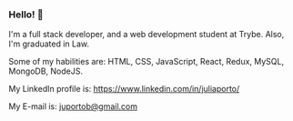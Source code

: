 ### Hello! 👋

I'm a full stack developer, and a web development student at Trybe. Also, I'm graduated in Law.

Some of my habilities are: HTML, CSS, JavaScript, React, Redux, MySQL, MongoDB, NodeJS.

My LinkedIn profile is: https://www.linkedin.com/in/juliaporto/

My E-mail is: juportob@gmail.com
